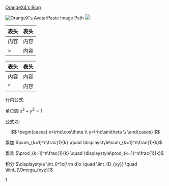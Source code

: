 [OrangeX4's Blog](https://orangex4.cool/)

![OrangeX's Avatar](https://orangex4.cool/images/icons/profile.jpg)Paste Image Path
![](images/2022-05-07-16-34-59.png)

| 表头 | 表头 |
| ---- | ---- |
| 内容 | 内容 |
| >    | 内容 |

| 表头 | 表头 |
| ---- | ---- |
| 内容 | 内容 |
| ^    | 内容 |

行内公式: 

单位圆 $x^2+y^2=1$

公式块:

$$
\begin{cases}
x=\rho\cos\theta \\
y=\rho\sin\theta \\
\end{cases}
$$

累加 $\sum_{k=1}^n\frac{1}{k}  \quad  \displaystyle\sum_{k=1}^n\frac{1}{k}$

累乘 $\prod_{k=1}^n\frac{1}{k}  \quad  \displaystyle\prod_{k=1}^n\frac{1}{k}$

积分 $\displaystyle \int_0^1x{\rm d}x  \quad  \iint_{D_{xy}}  \quad  \iiint_{\Omega_{xyz}}$



1